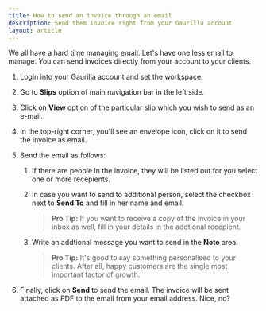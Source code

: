 ```yaml
---
title: How to send an invoice through an email
description: Send them invoice right from your Gaurilla account
layout: article
---
```

We all have a hard time managing email. Let's have one less email to manage. You can send invoices directly from your account to your clients.

1. Login into your Gaurilla account and set the workspace.

2. Go to **Slips** option of main navigation bar in the left side.

3. Click on **View** option of the particular slip which you wish to send as an e-mail.

4. In the top-right corner, you'll see an envelope icon, click on it to send the invoice as email.

5. Send the email as follows:

	1. If there are people in the invoice, they will be listed out for you select one or more recepients.

	2. In case you want to send to additional person, select the checkbox next to **Send To** and fill in her name and email.

		> **Pro Tip:** If you want to receive a copy of the invoice in your inbox as well, fill in your details in the addtional recepient.

	3. Write an addtional message you want to send in the **Note** area.

		> **Pro Tip:** It's good to say something personalised to your clients. After all, happy customers are the single most important factor of growth.

6. Finally, click on **Send** to send the email. The invoice will be sent attached as PDF to the email from your email address. Nice, no?